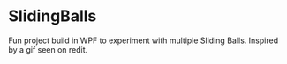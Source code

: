 # SlidingBalls
Fun project build in WPF to experiment with multiple Sliding Balls. Inspired by a gif seen on redit. 
